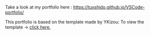 Take a look at my portfolio here :
https://tuxshido.github.io/VSCode-portfolio/

This portfolio is based on the template made by YKizou:
To view the template -> <a href="https://kizou.org">click here.</a>
